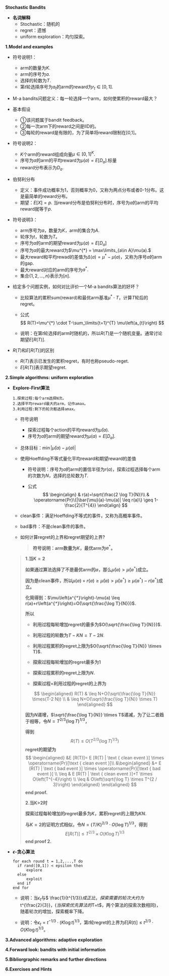 **Stochastic Bandits**

+ **名词解释**
  + Stochastic：随机的
  + regret：遗憾
  + uniform exploration：均匀探索。

**1.Model and examples**

+ 符号说明1：
  + arm的数量为$K.$
  + arm的序号为$a.$
  + 选择的轮数为$T.$
  + 第$t$轮选择序号为$a_t$的arm的reward为$r_t\in [0,1].$
+ M-a bandits问题定义：每一轮选择一个arm，如何使累积的reward最大？
+ 基本假设
  + ①该问题属于bandit feedback。
  + ②每一次arm下的reward之间是IID的。
  + ③每轮的reward是有限的，为了简单将reward限制在[0,1]。
+ 符号说明2：
  + $K$个arm的reward组成向量$\mu \in [0,1]^{K}.$
  + 序号为$a$的arm的平均reward为$\mu(a) = E[D_a].$标量
  + reward分布表示为$D_a.$
+ 伯努利分布
  + 定义：事件成功概率为1，否则概率为0，又称为两点分布或者0-1分布。这是最简单的reward分布。
  + 期望：$E[X]=p.$ 当reward分布是伯努利分布时，序号为$a$的arm的平均reward就等于$p.$

+ 符号说明3：

  + arm序号为$a$，数量为$K$，arm的集合为$A.$
  + 轮序为$t$，轮数为$T$。
  + 序号为$a$的arm的期望reward为$\mu(a) = E[D_a]$
  + 序号为$a$的最大reward为$\mu^{*} = \max\limits_{a\in A}\mu(a).$
  + 最大reward和平均rewad的差值为$\Delta(a)=\mu^{*}-\mu(a)$，又称为序号$a$的arm的gap.
  + 最大reward对应的arm的序号为$a^{*}.$
  + 集合$\{1,2,...,n\}$表示为$[n].$

+ 给定多个问题实例，如何对比评价一个M-a bandits算法的好坏？

  + 比较算法的累积sum(reward)和最优arm基准$\mu^{*}\cdot T$，计算$T$轮后的regret。

  + 公式
    $$
    R(T)=\mu^{*} \cdot T-\sum_\limits{t=1}^{T} \mu\left(a_{t}\right)
    $$

  + 说明：在第$t$轮选择的arm时随机的，所以$R(T)$是一个随机变量。通常讨论期望$E[R(T)].$

+ $R(T)$和$E[R(T)]$的区别

  + $R(T)$表示已发生的累积regret，有时也称pseudo-reget.
  + $E[R(T)]$表示期望regret.

**2.Simple algorithms: uniform exploration**

+ **Explore-First算法**

  ```
  1.探索过程:每个arm选择N次。
  2.选择平均reward最大的arm，记作amax。
  3.利用过程:剩下的轮次都选择amax。
  ```

  + 符号说明

    + 探索过程每个action的平均reward为$\bar{\mu}(a).$
    + 序号为$a$的arm的期望reward为$\mu(a) = E[D_a]$.

  + 总体目标：$\min|\bar{\mu}(a)-\mu(a)|$

  + 使用Hoeffding不等式量化平均reward和期望reward的差值

    + 符号说明：序号为$a$的arm的置信半径为$r(a)$，探索过程选择每个arm的次数为$N$，选择的总轮数为$T$.

    + 公式
      $$
      \begin{align}
      & r(a)=\sqrt{\frac{2 \log T}{N}}\\
      & \operatorname{Pr}\{|\bar{\mu}(a)-\mu(a)| \leq r(a)\} \geq 1-\frac{2}{T^{4}}
      \end{align}
      $$

  + clean事件：满足Hoeffding不等式的事件，又称为高概率事件。

  + bad事件：不是clean事件的事件。

  + 如何计算regret的上界和regret期望的上界?

    >**符号说明：arm数量为$K$，最优arm为$a^{*}$。**
  >
    >**1.当$K=2$**
    >
    >**如果通过算法选择了不是最优arm的$a$，那么$\bar{\mu}(a)>\bar{\mu}\left(a^{*}\right)$成立。**
    >
    >**因为是clean事件，所以$\mu(a)+r(a) \geq \bar{\mu}(a)>\bar{\mu}\left(a^{*}\right) \geq \mu\left(a^{*}\right)-r\left(a^{*}\right)$成立。**
    >
    >**化简得到：$\mu\left(a^{*}\right)-\mu(a) \leq r(a)+r\left(a^{*}\right)=O(\sqrt{\frac{\log T}{N}})$.**
    >
    >**所以**
    >
    >+ **利用过程每轮增加regret的最多为$O(\sqrt{\frac{\log T}{N}})$.**
    >
    >+ **利用过程的轮数为$T-KN=T-2N$**.
    >
    >+ **利用过程累积的regret上限为$O(\sqrt{\frac{\log T}{N}} \times T)$.**
    >
    >+ **探索过程每轮增加的regret最多为$1$**
    >+ **探索过程累积的regret上限为$N$.**
    >
    >+ **探索过程+利用过程的regret的上界为**
    >
    >$$
    >\begin{aligned}
    >R(T) & \leq N+O(\sqrt{\frac{\log T}{N}} \times(T-2 N)) \\
    >& \leq N+O(\sqrt{\frac{\log T}{N}} \times T)
    >\end{aligned}
    >$$
    >
    >**因为$N$递增，$\sqrt{\frac{\log T}{N}} \times T$递减，为了让二者趋于相等，令$N=T^{2 / 3}(\log T)^{1 / 3}$，**
    >
    >**得到**
    >$$
    >R(T) \leq O\left(T^{2 / 3}(\log T)^{1 / 3}\right)
    >$$
    >**regret的期望为**
    >$$
    >\begin{aligned}
    >&E [R(T)]= E [R(T) | \text { clean event }] \times \operatorname{Pr}[\text { clean event }]\\
    >&\begin{aligned}
    >&+ E [R(T) | \text { bad event }] \times \operatorname{Pr}[\text { bad event }] \\
    >\leq & E [R(T) | \text { clean event }]+T \times O\left(T^{-4}\right) \\
    >\leq & O\left(\sqrt{\log T} \times T^{2 / 3}\right)
    >\end{aligned}
    >\end{aligned}
    >$$
    >**end proof.**
    >
    >**2.当K>2时**
    >
    >**探索过程每轮增加的regret最多为$K$，累积regret的上限为$KN$.**
    >
    >**与$K=2$的证明方式相似，令$N=(T / K)^{2 / 3} \cdot O(\log T)^{1 / 3}$，得到**
    >$$
    >E [R(T)] \leq T^{2 / 3} \times O(K \log T)^{1 / 3}
    >$$
    >**end proof 2.**
  
+ **$\epsilon$-贪心算法**

  ```
  for each round t = 1,2,...,T do
  	if rand([0,1]) < epsilon then
  		explore
  	else
  		exploit
  	end if
  end for
  ```

  + 说明：当$\epsilon_t$与$ \frac{1}{t^{1/3}}$成正比，探索需要的轮次大约为$t^{\frac{2}{3}}$，(当探索优先算法的$T=t$，两个算法的探索次数相同)，随着轮次的增加，探索概率下降。

  + 说明：令$\epsilon_{t}=t^{-1 / 3} \cdot(K \log t)^{1 /3}$，第$t$轮regret的上界为$E [R(t)] \leq t^{2 / 3}\cdot O(K \log t)^{1 /3}$。

**3.Advanced algorithms: adaptive exploration**

**4.Forward look: bandits with initial information**

**5.Bibliorgraphic remarks and further directions**

**6.Exercises and Hints**
